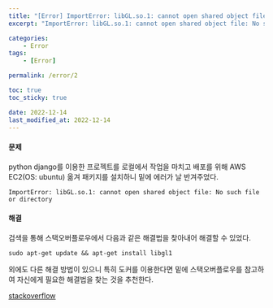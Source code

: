 ```yaml
---
title: "[Error] ImportError: libGL.so.1: cannot open shared object file: No such file or directory"
excerpt: "ImportError: libGL.so.1: cannot open shared object file: No such file or directory"

categories:
    - Error
tags:
    - [Error]

permalink: /error/2

toc: true
toc_sticky: true

date: 2022-12-14
last_modified_at: 2022-12-14
---
```


#### **문제**

python django를 이용한 프로젝트를 로컬에서 작업을 마치고 배포를 위해 AWS EC2(OS: ubuntu) 옮겨 패키지를 설치하니 밑에 에러가 날 반겨주었다.

```
ImportError: libGL.so.1: cannot open shared object file: No such file or directory
```

#### **해결**

검색을 통해 스택오버플로우에서 다음과 같은 해결법을 찾아내어 해결할 수 있었다.

```
sudo apt-get update && apt-get install libgl1
```

외에도 다른 해결 방법이 있으니 특히 도커를 이용한다면 밑에 스택오버플로우를 참고하여 자신에게 필요한 해결법을 찾는 것을 추천한다.



[stackoverflow](https://stackoverflow.com/questions/55313610/importerror-libgl-so-1-cannot-open-shared-object-file-no-such-file-or-directo)
